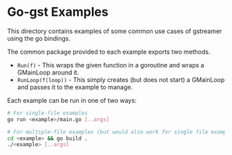 # Go-gst Examples

This directory contains examples of some common use cases of gstreamer using the go bindings.

The common package provided to each example exports two methods.

 - `Run(f)` - This wraps the given function in a goroutine and wraps a GMainLoop around it.
 - `RunLoop(f(loop))` - This simply creates (but does not start) a GMainLoop and passes it to the example to manage.

Each example can be run in one of two ways:

```bash
# For single-file examples
go run <example>/main.go [..args]

# For multiple-file examples (but would also work for single file examples)
cd <example> && go build .
./<example> [..args]
```